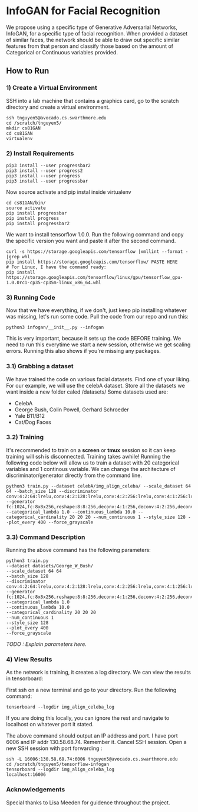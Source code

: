 # InfoGAN for Facial Recognition

We propose using a specific type of Generative Adversarial Networks, InfoGAN, for a specific type of facial recognition.  When provided a dataset of similar faces, the network should be able to draw out specific similar features from that person and classify those based on the amount of Categorical or Continuous variables provided.

## How to Run

### 1) Create a Virtual Environment

SSH into a lab machine that contains a graphics card, go to the scratch directory and create a virtual environment.
```
ssh tnguyen5@avocado.cs.swarthmore.edu
cd /scratch/tnguyen5/
mkdir cs81GAN
cd cs81GAN
virtualenv
```

### 2) Install Requirements
```
pip3 install --user progressbar2
pip3 install --user progress2
pip3 install --user progress
pip3 install --user progressbar
``` 
Now source activate and pip instal inside virtualenv
```
cd cs81GAN/bin/
source activate
pip install progressbar
pip install progress
pip install progressbar2
```
We want to install tensorflow 1.0.0.  Run the following command and copy the specific version you want and paste it after the second command.

```
curl -s https://storage.googleapis.com/tensorflow |xmllint --format - |grep whl
pip install https://storage.googleapis.com/tensorflow/ PASTE HERE
# For Linux, I have the command ready:
pip install https://storage.googleapis.com/tensorflow/linux/gpu/tensorflow_gpu-1.0.0rc1-cp35-cp35m-linux_x86_64.whl
```

### 3) Running Code

Now that we have everything, if we don't, just keep pip installing whatever was missing, let's run some code.
Pull the code from our repo and run this:

 ` python3 infogan/__init__.py --infogan `
 
This is very important, because it sets up the code BEFORE training.  We need to run this everytime we start a new session, otherwise we get scaling errors.  Running this also shows if you're missing any packages.

### 3.1) Grabbing a dataset

We have trained the code on various facial datasets.  Find one of your liking.  For our example, we will use the celebA dataset.  Store all the datasets we want inside a new folder caled /datasets/
Some datasets used are: 
* CelebA
* George Bush, Colin Powell, Gerhard Schroeder
* Yale B11/B12
* Cat/Dog Faces

### 3.2) Training

It's recommended to train on a **screen** or **tmux** session so it can keep training will ssh is disconnected.  Training takes awhile!  Running the following code below will allow us to train a dataset with 20 categorical variables and 1 continous variable.  We can change the architecture of discriminator/generator directly from the command line.

```
python3 train.py --dataset celebA/img_align_celeba/ --scale_dataset 64 64 --batch_size 128 --discriminator conv:4:2:64:lrelu,conv:4:2:128:lrelu,conv:4:2:256:lrelu,conv:4:1:256:lrelu,conv:4:1:256:lrelu,fc:1024:lrelu --generator fc:1024,fc:8x8x256,reshape:8:8:256,deconv:4:1:256,deconv:4:2:256,deconv:4:2:128,deconv:4:2:64,deconv:4:1:1:sigmoid --categorical_lambda 1.0 --continuous_lambda 10.0 --categorical_cardinality 20 20 20 --num_continuous 1 --style_size 128 --plot_every 400 --force_grayscale
```

### 3.3) Command Description

Running the above command has the following parameters:
```
python3 train.py 
--dataset datasets/George_W_Bush/ 
--scale_dataset 64 64 
--batch_size 128 
--discriminator conv:4:2:64:lrelu,conv:4:2:128:lrelu,conv:4:2:256:lrelu,conv:4:1:256:lrelu,conv:4:1:256:lrelu,fc:1024:lrelu 
--generator fc:1024,fc:8x8x256,reshape:8:8:256,deconv:4:1:256,deconv:4:2:256,deconv:4:2:128,deconv:4:2:64,deconv:4:1:1:sigmoid 
--categorical_lambda 1.0 
--continuous_lambda 10.0 
--categorical_cardinality 20 20 20 
--num_continuous 1 
--style_size 128 
--plot_every 400 
--force_grayscale
```

*TODO : Explain parameters here.*

### 4) View Results

As the network is training, it creates a log directory.  We can view the results in tensorboard:

First ssh on a new terminal and go to your directory.  Run the following command:

`tensorboard --logdir img_align_celeba_log`

If you are doing this locally, you can ignore the rest and navigate to localhost on whatever port it stated.

The above command should output an IP address and port.  I have
port 6006 and IP addr 130.58.68.74.  Remember it.  Cancel SSH session.
Open a new SSH session with port forwarding :

```
ssh -L 16006:130.58.68.74:6006 tnguyen5@avocado.cs.swarthmore.edu
cd /scratch/tnguyen5/tensorflow-infogan
tensorboard --logdir img_align_celeba_log
localhost:16006
```

### Acknowledgements
Special thanks to Lisa Meeden for guidence throughout the project.
